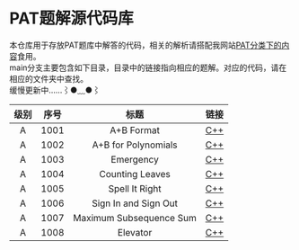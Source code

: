 # PAT题解源代码库
本仓库用于存放PAT题库中解答的代码，相关的解析请搭配我网站[PAT分类下的内容](https://www.grobsr.com/topics/pat-analysis/)食用。  
main分支主要包含如下目录，目录中的链接指向相应的题解。对应的代码，请在相应的文件夹中查找。  
缓慢更新中……⌇●﹏●⌇

| 级别 | 序号 |    标题    |                      链接                      |
| :--: | :--: | :--------: | :--------------------------------------------: |
|  A   | 1001 | A+B Format | [C++](https://www.grobsr.com/some-pat-a1001/) |
|  A   | 1002 | A+B for Polynomials | [C++](https://www.grobsr.com/some-pat-a1002/) |
|  A   | 1003 | Emergency | [C++](https://www.grobsr.com/some-pat-a1003/) |
|  A   | 1004 | Counting Leaves | [C++](https://www.grobsr.com/some-pat-a1004/) |
|  A   | 1005 | Spell It Right | [C++](https://www.grobsr.com/some-pat-a1005/) |
|  A   | 1006 | Sign In and Sign Out | [C++](https://www.grobsr.com/some-pat-a1006/) |
|  A   | 1007 | Maximum Subsequence Sum | [C++](https://www.grobsr.com/some-pat-a1007/) |
|  A   | 1008 | Elevator | [C++](https://www.grobsr.com/some-pat-a1008/) |
